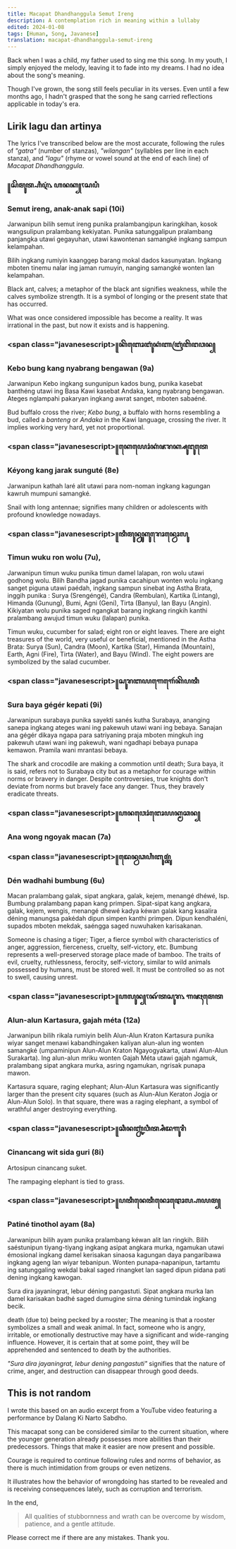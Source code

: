 ```yaml
---
title: Macapat Dhandhanggula Semut Ireng
description: A contemplation rich in meaning within a lullaby
edited: 2024-01-08
tags: [Human, Song, Javanese]
translation: macapat-dhandhanggula-semut-ireng
---
```


<script>
import Youtube from '$lib/component/Youtube.svelte'
</script>

Back when I was a child, my father used to sing me this song. In my youth, I simply enjoyed the melody, leaving it to fade into my dreams. I had no idea about the song's meaning.

Though I've grown, the song still feels peculiar in its verses. Even until a few months ago, I hadn't grasped that the song he sang carried reflections applicable in today's era.

## Lirik lagu dan artinya

The lyrics I've transcribed below are the most accurate, following the rules of _"gatra"_ (number of stanzas), _"wilangan"_ (syllables per line in each stanza), and _"lagu"_ (rhyme or vowel sound at the end of each line) of _Macapat Dhandhanggula_.

### <span class="javanese-script">꧋ꦱꦼ​ꦩꦸꦠ꧀ꦲꦶ​ꦉꦁ​꧈ ꦲ​ꦤꦏ꧀ꧏꦱ​ꦥꦶ​</span>

### Semut ireng, anak-anak sapi (10i)

Jarwanipun bilih semut ireng punika pralambangipun karingkihan, kosok wangsulipun pralambang kekiyatan. Punika satunggalipun pralambang panjangka utawi gegayuhan, utawi kawontenan samangké ingkang sampun kelampahan.

Bilih ingkang rumiyin kaanggep barang mokal dados kasunyatan. Ingkang mboten tinemu nalar ing jaman rumuyin, nanging samangké wonten lan kelampahan.

Black ant, calves; a metaphor of the black ant signifies weakness, while the calves symbolize strength. It is a symbol of longing or the present state that has occurred.

What was once considered impossible has become a reality. It was irrational in the past, but now it exists and is happening.

### <span class="javanesescript>꧋ꦏꦼ​ꦧꦺꦴ​ꦧꦸꦁ​ꦏꦁ​ꦚ​ꦧꦿꦁ​ꦧꦼ​ꦔ​ꦮꦤ꧀</span>

### Kebo bung kang nyabrang bengawan (9a)

Jarwanipun Kebo ingkang sungunipun kados bung, punika kasebat banthéng utawi ing Basa Kawi kasebat Andaka, kang nyabrang bengawan. Ateges nglampahi pakaryan ingkang awrat sanget, mboten sabaéné.

Bud buffalo cross the river; _Kebo bung_, a buffalo with horns resembling a bud, called a _banteng_ or _Andaka_ in the Kawi language, crossing the river. It implies working very hard, yet not proportional.

### <span class="javanesescript>꧋ꦏꦺ​ꦪꦺꦴꦁ​ꦏꦁ​ꦗ​ꦫꦏ꧀ꦱꦸ​ꦔꦸ​ꦠꦺ</span>

### Kéyong kang jarak sunguté (8e)

Jarwanipun kathah laré alit utawi para nom-noman ingkang kagungan kawruh mumpuni samangké.

Snail with long antennae; signifies many children or adolescents with profound knowledge nowadays.

### <span class="javanesescript>꧋ꦠꦶ​ꦩꦸꦤ꧀ꦮꦸ​ꦏꦸ​ꦫꦺꦴꦤ꧀ꦮꦺꦴ​ꦭꦸ</span>

### Timun wuku ron wolu (7u),

Jarwanipun timun wuku punika timun damel lalapan, ron wolu utawi godhong wolu. Bilih Bandha jagad punika cacahipun wonten wolu ingkang sanget piguna utawi paédah, ingkang sampun sinebat ing Astha Brata, inggih punika : Surya (Srengéngé), Candra (Rembulan), Kartika (Lintang), Himanda (Gunung), Bumi, Agni (Geni), Tirta (Banyu), lan Bayu (Angin). Kikiyatan wolu punika saged ngangkat barang ingkang ringkih kanthi pralambang awujud timun wuku (lalapan) punika.

Timun wuku, cucumber for salad; eight ron or eight leaves. There are eight treasures of the world, very useful or beneficial, mentioned in the Astha Brata: Surya (Sun), Candra (Moon), Kartika (Star), Himanda (Mountain), Earth, Agni (Fire), Tirta (Water), and Bayu (Wind). The eight powers are symbolized by the salad cucumber.

### <span class="javanesescript>꧋ꦱꦸ​ꦫ​ꦧ​ꦪ​ꦒꦺ​ꦒꦺꦂ​ꦏꦼ​ꦥ​ꦠꦶ​</span>

### Sura baya gégér kepati (9i)

Jarwanipun surabaya punika sayekti sanés kutha Surabaya, ananging sanepa ingkang ateges wani ing pakewuh utawi wani ing bebaya. Sanajan ana gégér dikaya ngapa para satriyaning praja mboten mingkuh ing pakewuh utawi wani ing pakewuh, wani ngadhapi bebaya punapa kemawon. Pramila wani mrantasi bebaya.

The shark and crocodile are making a commotion until death; Sura baya, it is said, refers not to Surabaya city but as a metaphor for courage within norms or bravery in danger. Despite controversies, true knights don't deviate from norms but bravely face any danger. Thus, they bravely eradicate threats.

### <span class="javanesescript>꧋ꦲ​ꦤ​ꦮꦺꦴꦁ​ꦔꦺꦴ​ꦪꦏ꧀ꦩ​ꦕꦤ꧀</span>

### Ana wong ngoyak macan (7a)

### <span class="javanesescript>꧋ꦢꦺꦤ꧀ꦮ​ꦣ​ꦲꦶ​ꦧꦸꦩ꧀ꦧꦸꦁ​</span>

### Dén wadhahi bumbung (6u)

Macan pralambang galak, sipat angkara, galak, kejem, menangé dhéwé, lsp. Bumbung pralambang papan kang primpen. Sipat-sipat kang angkara, galak, kejem, wengis, menangé dhewé kadya kéwan galak kang kasalira déning manungsa pakédah dipun simpen kanthi primpen. Dipun kendhaléni, supados mboten mekdak, saéngga saged nuwuhaken karisakanan.

Someone is chasing a tiger; Tiger, a fierce symbol with characteristics of anger, aggression, fierceness, cruelty, self-victory, etc. Bumbung represents a well-preserved storage place made of bamboo. The traits of evil, cruelty, ruthlessness, ferocity, self-victory, similar to wild animals possessed by humans, must be stored well. It must be controlled so as not to swell, causing unrest.

### <span class="javanesescript>꧋ꦲ​ꦭꦸꦤ꧀ꧏꦑꦂ​ꦠ​ꦱꦸ​ꦫ​꧈ ꦒ​ꦗꦃ​ꦩꦺ​ꦠ</span>

### Alun-alun Kartasura, gajah méta (12a)

Jarwanipun bilih rikala rumiyin belih Alun-Alun Kraton Kartasura punika wiyar sanget menawi kabandhingaken kaliyan alun-alun ing wonten samangké (umpaminipun Alun-Alun Kraton Ngayogyakarta, utawi Alun-Alun Surakarta). Ing alun-alun mriku wonten Gajah Méta utawi gajah ngamuk, pralambang sipat angkara murka, asring ngamukan, ngrisak punapa mawon.

Kartasura square, raging elephant; Alun-Alun Kartasura was significantly larger than the present city squares (such as Alun-Alun Keraton Jogja or Alun-Alun Solo). In that square, there was a raging elephant, a symbol of wrathful anger destroying everything.

### <span class="javanesescript>꧋ꦕꦶ​ꦤꦚ꧀ꦕꦁ​ꦮꦶꦠ꧀ꦱꦶ​ꦢ​ꦒꦸ​ꦫꦶ</span>

### Cinancang wit sida guri (8i)

Artosipun cinancang suket.

The rampaging elephant is tied to grass.

### <span class="javanesescript>꧋ꦥ​ꦠꦶ​ꦤꦺ​ꦠꦶ​ꦤꦺꦴ​ꦛꦺꦴꦭ꧀ꦲ​ꦪꦩ꧀</span>

### Patiné tinothol ayam (8a)

Jarwanipun bilih ayam punika pralambang kéwan alit lan ringkih. Bilih saéstunipun tiyang-tiyang ingkang asipat angkara murka, ngamukan utawi émosional ingkang damel kerisakan sinaosa kagungan daya pangaribawa ingkang ageng lan wiyar tebanipun. Wonten punapa-napanipun, tartamtu ing satunggaling wekdal bakal saged rinangket lan saged dipun pidana pati dening ingkang kawogan.

Sura dira jayaningrat, lebur déning pangastuti. Sipat angkara murka lan damel karisakan badhé saged dumugine sirna déning tumindak ingkang becik.

death (due to) being pecked by a rooster; The meaning is that a rooster symbolizes a small and weak animal. In fact, someone who is angry, irritable, or emotionally destructive may have a significant and wide-ranging influence. However, it is certain that at some point, they will be apprehended and sentenced to death by the authorities.

_"Sura dira jayaningrat, lebur dening pangastuti"_ signifies that the nature of crime, anger, and destruction can disappear through good deeds.

## This is not random

I wrote this based on an audio excerpt from a YouTube video featuring a performance by Dalang Ki Narto Sabdho.

<Youtube id="sI9MUa_khn4"/>

This macapat song can be considered similar to the current situation, where the younger generation already possesses more abilities than their predecessors. Things that make it easier are now present and possible.

Courage is required to continue following rules and norms of behavior, as there is much intimidation from groups or even netizens.

It illustrates how the behavior of wrongdoing has started to be revealed and is receiving consequences lately, such as corruption and terrorism.

In the end,

> All qualities of stubbornness and wrath can be overcome by wisdom, patience, and a gentle attitude.

Please correct me if there are any mistakes. Thank you.
